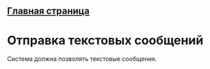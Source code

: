 ## [Главная страница](../../README.md)
# Отправка текстовых сообщений
Система должна позволять текстовые сообщения.